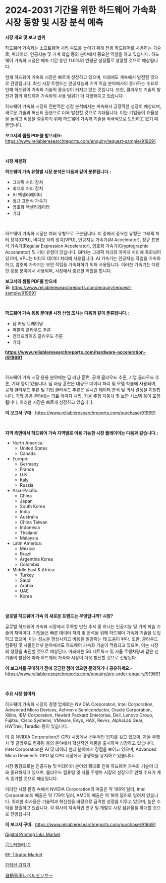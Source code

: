 <p><h1>2024-2031 기간을 위한 하드웨어 가속화 시장 동향 및 시장 분석 예측</h1></p><p><strong>시장 개요 및 보고 범위</strong></p>
<p><p>하드웨어 가속화는 소프트웨어 처리 속도를 높이기 위해 전용 하드웨어를 사용하는 기술로, 빅데이터, 인공지능 및 기계 학습 등의 분야에서 중요한 역할을 하고 있습니다. 하드웨어 가속화 시장은 예측 기간 동안 11.6%의 연평균 성장률로 성장할 것으로 예상됩니다.</p><p>현재 하드웨어 가속화 시장은 빠르게 성장하고 있으며, 미래에도 계속해서 발전할 것으로 전망됩니다. 최신 시장 트렌드는 인공지능과 기계 학습 분야에서의 증가하는 수요로 인해 하드웨어 가속화 기술의 중요성이 커지고 있는 것입니다. 또한, 클라우드 기술의 발전과 함께 하드웨어 가속화의 사용 범위가 더 다양해지고 있습니다.</p><p>하드웨어 가속화 시장의 전반적인 성장 분석에서는 계속해서 긍정적인 성장이 예상되며, 새로운 기술과 혁신의 출현으로 더욱 발전할 것으로 기대됩니다. 이는 기업들이 효율성을 높이고 비용을 절감하기 위해 하드웨어 가속화 기술을 적극적으로 도입하고 있기 때문입니다.</p></p>
<p><strong>보고서의 샘플 PDF를 받으세요:</strong> <a href="https://www.reliableresearchreports.com/enquiry/request-sample/919691">https://www.reliableresearchreports.com/enquiry/request-sample/919691</a></p>
<p>&nbsp;</p>
<p><strong>시장 세분화</strong></p>
<p><strong>하드웨어 가속 유형별 시장 분석은 다음과 같이 분류됩니다.:</strong></p>
<p><ul><li>그래픽 처리 장치</li><li>비디오 처리 장치</li><li>AI 액셀러레이터</li><li>정규 표현식 가속기</li><li>암호화 액셀러레이터</li><li>기타</li></ul></p>
<p>&nbsp;</p>
<p><p>하드웨어 가속화 시장은 여러 유형으로 구분됩니다. 이 중에서 중요한 유형은 그래픽 처리 장치(GPU), 비디오 처리 장치(VPU), 인공지능 가속기(AI Accelerator), 정규 표현식 가속기(Regular Expression Accelerator), 암호화 가속기(Cryptographic Accelerator) 및 기타 유형이 있습니다. GPU는 그래픽 처리와 이미지 처리에 특화되어 있으며, VPU는 비디오 데이터 처리에 사용됩니다. AI 가속기는 인공지능 작업을 가속화하고, 암호화 가속기는 보안 작업을 가속화하기 위해 사용됩니다. 이러한 가속기는 다양한 응용 분야에서 사용되며, 시장에서 중요한 역할을 합니다.</p></p>
<p><strong>보고서의 샘플 PDF를 받으세요:</strong>&nbsp;<a href="https://www.reliableresearchreports.com/enquiry/request-sample/919691">https://www.reliableresearchreports.com/enquiry/request-sample/919691</a></p>
<p>&nbsp;</p>
<p><strong> 하드웨어 가속 응용 분야별 시장 산업 조사는 다음과 같이 분류됩니다.:</strong></p>
<p><ul><li>딥 러닝 트레이닝</li><li>퍼블릭 클라우드 추론</li><li>엔터프라이즈 클라우드 추론</li><li>기타</li></ul></p>
<p><strong><a href="https://www.reliableresearchreports.com/hardware-acceleration-r919691">https://www.reliableresearchreports.com/hardware-acceleration-r919691</a></strong></p>
<p>&nbsp;</p>
<p><p>하드웨어 가속 시장 응용 분야에는 딥 러닝 훈련, 공개 클라우드 추론, 기업 클라우드 추론, 기타 등이 있습니다. 딥 러닝 훈련은 대규모 데이터 처리 및 모델 학습에 사용되며, 공개 클라우드 추론 및 기업 클라우드 추론은 실시간 데이터 분석 및 의사 결정을 지원합니다. 기타 응용 분야에는 의료 이미지 처리, 자율 주행 자동차 및 보안 시스템 등이 포함됩니다. 이러한 시장은 빠르게 성장하고 있습니다.</p></p>
<p><strong>이 보고서 구매:</strong>&nbsp; <a href="https://www.reliableresearchreports.com/purchase/919691">https://www.reliableresearchreports.com/purchase/919691</a></p>
<p>&nbsp;</p>
<p><strong>지역 측면에서 하드웨어 가속 지역별로 이용 가능한 시장 플레이어는 다음과 같습니다.:</strong></p>
<p><ul>
    <li>
        North America:
        <ul>
            <li>United States</li>
            <li>Canada</li>
        </ul>
    </li>
    <li>
        Europe:
        <ul>
            <li>Germany</li>
            <li>France</li>
            <li>U.K.</li>
            <li>Italy</li>
            <li>Russia</li>
        </ul>
    </li>
    <li>
        Asia-Pacific:
        <ul>
            <li>China</li>
            <li>Japan</li>
            <li>South Korea</li>
            <li>India</li>
            <li>Australia</li>
            <li>China Taiwan</li>
            <li>Indonesia</li>
            <li>Thailand</li>
            <li>Malaysia</li>
        </ul>
    </li>
    <li>
        Latin America:
        <ul>
            <li>Mexico</li>
            <li>Brazil</li>
            <li>Argentina Korea</li>
            <li>Colombia</li>
        </ul>
    </li>
    <li>
        Middle East & Africa:
        <ul>
            <li>Turkey</li>
            <li>Saudi</li>
            <li>Arabia</li>
            <li>UAE</li>
            <li>Korea</li>
        </ul>
    </li>
    </ul></p>
<p>&nbsp;</p>
<p><strong>글로벌 하드웨어 가속 의 새로운 트렌드는 무엇입니까? 시장?</strong></p>
<p><p>글로벌 하드웨어 가속화 시장에서 주목할 만한 추세 중 하나는 인공지능 및 기계 학습 기술의 채택이다. 기업들은 빠른 데이터 처리 및 분석을 위해 하드웨어 가속화 기술을 도입하고 있으며, 이는 성능을 향상시키고 비용을 절감하는 데 도움이 된다. 또한, 클라우드 컴퓨팅 및 사물인터넷 분야에서도 하드웨어 가속화 기술이 적용되고 있으며, 이는 시장의 성장을 촉진할 것으로 예상된다. 미래에는 5G 네트워크 및 자율 주행차량과 같은 신기술의 발전에 따라 하드웨어 가속화 시장이 더욱 발전할 것으로 전망된다.</p></p>
<p><strong>이 보고서를 구매하기 전에 궁금한 점이 있으면 문의하거나 공유하세요.</strong>- <a href="https://www.reliableresearchreports.com/enquiry/pre-order-enquiry/919691">https://www.reliableresearchreports.com/enquiry/pre-order-enquiry/919691</a></p>
<p>&nbsp;</p>
<p><strong>주요 시장 참여자</strong></p>
<p><p>하드웨어 가속화 시장의 경쟁 업체로는 NVIDIA Corporation, Intel Corporation, Advanced Micro Devices, Achronix Semiconductor, Oracle Corporation, Xilinx, IBM Corporation, Hewlett Packard Enterprise, Dell, Lenovo Group, Fujitsu, Cisco Systems, VMware, Enyx, HAX, Revvx, AlphaLab Gear, HWTrek, Teradici 등이 있습니다. </p><p>이 중 NVIDIA Corporation은 GPU 시장에서 선두적인 입지를 갖고 있으며, 자율 주행차 및 클라우드 컴퓨팅 등의 분야에서 혁신적인 제품을 출시하며 성장하고 있습니다. Intel Corporation은 AI 및 데이터 센터 분야에서 강점을 보이고 있으며, Advanced Micro Devices도 GPU 및 CPU 시장에서 경쟁력을 유지하고 있습니다.</p><p>시장 동향으로는 인공지능 및 빅데이터 분야의 확대로 인해 하드웨어 가속화 기술이 더욱 중요해지고 있으며, 클라우드 컴퓨팅 및 자율 주행차 시장의 성장으로 인해 수요가 계속 증가할 것으로 예상됩니다.</p><p>이러한 시장 환경 속에서 NVIDIA Corporation의 매출은 약 166억 달러, Intel Corporation의 매출은 약 779억 달러, AMD의 매출은 약 18억 달러로 알려져 있습니다. 이러한 회사들은 기술력과 혁신성을 바탕으로 급격한 성장을 이루고 있으며, 높은 수익을 창출하고 있습니다. 각 회사의 지속적인 연구 및 개발로 시장 점유율을 확대할 것으로 전망됩니다.</p></p>
<p><strong>이 보고서 구매:</strong>&nbsp;&nbsp;<a href="https://www.reliableresearchreports.com/purchase/919691">https://www.reliableresearchreports.com/purchase/919691</a></p>
<p><p><a href="https://issuu.com/reportprime-2/docs/digital-printing-inks-market-size-2030.pptx">Digital Printing Inks Market</a></p><p><a href="https://github.com/Howaoole34545/Market-Research-Report-List-1/blob/main/850906120453.md">옵토커플러 IC</a></p><p><a href="https://github.com/RichRobinson5/Market-Research-Report-List-4/blob/main/kf-titrator-market.md">KF Titrator Market</a></p><p><a href="https://github.com/JackieFauhey9089475/Market-Research-Report-List-1/blob/main/105738920454.md">자외선 감지기</a></p><p><a href="https://github.com/CloydAbbott2023/Market-Research-Report-List-1/blob/main/601590622423.md">自動車用レベルセンサー</a></p></p>